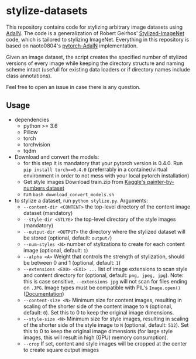 # stylize-datasets
This repository contains code for stylizing arbitrary image datasets using [AdaIN](https://arxiv.org/abs/1703.06868). The code is a generalization of Robert Geirhos' [Stylized-ImageNet](https://github.com/rgeirhos/Stylized-ImageNet) code, which is tailored to stylizing ImageNet. Everything in this repository is based on naoto0804's [pytorch-AdaIN](https://github.com/naoto0804/pytorch-AdaIN) implementation.

Given an image dataset, the script creates the specified number of stylized versions of every image while keeping the directory structure and naming scheme intact (usefull for existing data loaders or if directory names include class annotations).

Feel free to open an issue in case there is any question.

## Usage
- dependencies
    - python >= 3.6
    - Pillow
    - torch
    - torchvision
    - tqdm
- Download and convert the models:
    - for this step it is mandatory that your pytorch version is 0.4.0. Run `pip install torch==0.4.0` (preferrably in a container/virtual environment in order to not mess with your local pytorch installation)
    - Get style images Download train.zip from [Kaggle's painter-by-numbers dataset](https://www.kaggle.com/c/painter-by-numbers/data)
    - run `bash download_convert_models.sh`
- to stylize a dataset, run `python stylize.py`. Arguments:
    - `--content-dir <CONTENT>` the top-level directory of the content image dataset (mandatory)
    - `--style-dir <STLYE>` the top-level directory of the style images (mandatory)
    - `--output-dir <OUTPUT>` the directory where the stylized dataset will be stored (optional, default: `output/`)
    - `--num-styles <N>` number of stylizations to create for each content image (optional, default: `1`)
    - `--alpha <A>` Weight that controls the strength of stylization, should be between 0 and 1 (optional, default: `1`)
    - `--extensions <EX0> <EX1> ...` list of image extensions to scan style and content directory for (optional, default: `png, jpeg, jpg`). Note: this is case sensitive, `--extensions jpg` will not scan for files ending on `.JPG`. Image types must be compatible with PIL's `Image.open()` ([Documentation](https://pillow.readthedocs.io/en/5.1.x/handbook/image-file-formats.html))
    - `--content-size <N>` Minimum size for content images, resulting in scaling of the shorter side of the content image to `N` (optional, default: `0`). Set this to 0 to keep the original image dimensions.
    - `--style-size <N>` Minimum size for style images, resulting in scaling of the shorter side of the style image to `N` (optional, default: `512`). Set this to 0 to keep the original image dimensions (for large style images, this will result in high (GPU) memory consumption).
    - `--crop` If set, content and style images will be cropped at the center to create square output images
